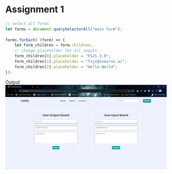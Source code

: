 # Assignment 1

```javascript
// select all forms
let forms = document.querySelectorAll("main form");

forms.forEach( (form) => {
    let form_children = form.children;
    // change placeholder for all inputs..
    form_children[0].placeholder = "FSJS 2.0";
    form_children[1].placeholder = "fsjs@ineuron.ai";
    form_children[2].placeholder = "Hello World";
});
```

Output
![Task 1](../thirdAssignmentImage/output1.png 'Task 1')